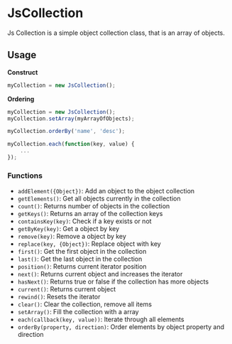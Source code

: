 JsCollection
============

Js Collection is a simple object collection class, that is an array of objects.

Usage
-----

**Construct**
```javascript
myCollection = new JsCollection();
```

**Ordering**
```javascript
myCollection = new JsCollection();
myCollection.setArray(myArrayOfObjects);

myCollection.orderBy('name', 'desc');

myCollection.each(function(key, value) {
    ...
});
```

### Functions
 - `addElement({Object})`: Add an object to the object collection
 - `getElements()`: Get all objects currently in the collection
 - `count()`: Returns number of objects in the collection
 - `getKeys()`: Returns an array of the collection keys
 - `containsKey(key)`: Check if a key exists or not
 - `getByKey(key)`: Get a object by key
 - `remove(key)`: Remove a object by key
 - `replace(key, {Object})`: Replace object with key
 - `first()`: Get the first object in the collection
 - `last()`: Get the last object in the collection
 - `position()`: Returns current iterator position
 - `next()`: Returns current object and increases the iterator
 - `hasNext()`: Returns true or false if the collection has more objects
 - `current()`: Returns current object
 - `rewind()`: Resets the iterator
 - `clear()`: Clear the collection, remove all items
 - `setArray()`: Fill the collection with a array
 - `each(callback(key, value))`: Iterate through all elements
 - `orderBy(property, direction)`: Order elements by object property and direction
 